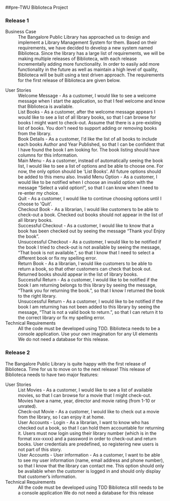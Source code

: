 ##pre-TWU Biblioteca Project
### Release 1
<dl>
  <dt>Business Case</dt>
  <dd>The Bangalore Public Library has approached us to design and implement a Library Management System for them. Based on their requirements, we have decided to develop a new system named Biblioteca. Since the library has a large list of requirements, we will be making multiple releases of Biblioteca, with each release incrementally adding more functionality. 
In order to easily add more functionality in the future as well as maintain a high level of quality, Biblioteca will be built using a test driven approach. The requirements for the first release of Biblioteca are given below.</dd>
</dl>

<dl>
  <dt>User Stories</dt>
  <dd>Welcome Message  - As a customer, I would like to see a welcome message when I start the application, so that I feel welcome and know that Biblioteca is available.
  </dd>

  <dd>List Books - As a customer, after the welcome message appears I would like to see a list of all library books, so that I can browse for books I might want to check-out. Assume that there is a pre-existing list of books. You don't need to support adding or removing books from the library.</dd>

  <dd>Book Details - As a customer, I'd like the list of all books to include each books Author and Year Published, so that I can be confident that I have found the book I am looking for. The book listing should have columns for this information.</dd>

  <dd>Main Menu  - As a customer, instead of automatically seeing the book list, I would like to see a list of options and be able to choose one. For now, the only option should be 'List Books'. All future options should be added to this menu also.
Invalid Menu Option - As a customer, I would like to be notified when I choose an invalid option with the message “Select a valid option!”, so that I can know when I need to re-enter my choice.</dd>

  <dd>Quit - As a customer, I would like to continue choosing options until I choose to 'Quit'.</dd>

  <dd>Checkout Book - As a librarian, I would like customers to be able to check-out a book. Checked out books should not appear in the list of all library books.</dd>

  <dd>Successful Checkout - As a customer, I would like to know that a book has been checked out by seeing the message “Thank you! Enjoy the book”.</dd>

  <dd>Unsuccessful Checkout - As a customer, I would like to be notified if the book I tried to check-out is not available by seeing the message, “That book is not available.”, so that I know that I need to select a different book or fix my spelling error.</dd>

  <dd>Return Book - As a librarian, I would like customers to be able to return a book, so that other customers can check that book out. Returned books should appear in the list of library books.</dd>

  <dd>Successful Return - As a customer, I would like to be notified if the book I am returning belongs to this library by seeing the message, “Thank you for returning the book.”, so that I know I returned the book to the right library.</dd>

 <dd>Unsuccessful Return - As a customer, I would like to be notified if the book I am returning has not been added to this library by seeing the message, “That is not a valid book to return.”, so that I can return it to the correct library or fix my spelling error.</dd>
 
  <dt>Technical Requirements</dt>
  <dd>All the code must be developed using TDD.
Biblioteca needs to be a console application. Use your own imagination for any UI elements
We do not need a database for this release.
  </dd>
</dl>

### Release 2
The Bangalore Public Library is quite happy with the first release of Biblioteca. Time for us to move on to the next release! This release of Biblioteca needs to have two major features:
<dl>
  <dt>User Stories</dt>
  <dd>List Movies - As a customer, I would like to see a list of available movies, so that I can browse for a movie that I might check-out. Movies have a name, year, director and movie rating (from 1-10 or unrated).</dd>

  <dd>Check-out Movie - As a customer, I would like to check out a movie from the library, so I can enjoy it at home.</dd>

  <dd>User Accounts - Login - As a librarian, I want to know who has checked out a book, so that I can hold them accountable for returning it. Users must now login using their library number (which is in the format xxx-xxxx) and a password in order to check-out and return books. User credentials are predefined, so registering new users is not part of this story.</dd>

  <dd>User Accounts - User information - As a customer, I want to be able to see my user information (name, email address and phone number), so that I know that the library can contact me. This option should only be available when the customer is logged in and should only display that customer’s information.</dd>

  <dt>Technical Requirements</dt>
  <dd>All the code must be developed using TDD
Biblioteca still needs to be a console application 
We do not need a database for this release</dd>
</dl>
